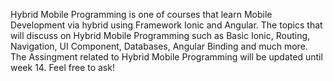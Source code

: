 Hybrid Mobile Programming is one of courses that learn Mobile Development via hybrid using Framework Ionic and Angular.
The topics that will discuss on Hybrid Mobile Programming such as Basic Ionic, Routing, Navigation, UI Component, Databases, Angular Binding and much more.
The Assingment related to Hybrid Mobile Programming will be updated until week 14.
Feel free to ask!
